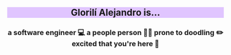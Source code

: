 ## <div align="center" style="background-color: #E0C5FF"> Glorilí Alejandro is...</div>
### <div align="center"> a software engineer  💻  a people person  👋🏽  prone to doodling  ✏️  excited that you're here 🎉  </div>
